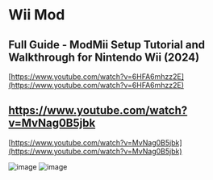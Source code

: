 # Wii Mod 

## Full Guide - ModMii Setup Tutorial and Walkthrough for Nintendo Wii (2024)
[https://www.youtube.com/watch?v=6HFA6mhzz2E](https://www.youtube.com/watch?v=6HFA6mhzz2E)
## https://www.youtube.com/watch?v=MvNag0B5jbk
[https://www.youtube.com/watch?v=MvNag0B5jbk](https://www.youtube.com/watch?v=MvNag0B5jbk)

![image](https://github.com/user-attachments/assets/1d6dfe95-c0d9-460e-bfff-fc7327290428)
![image](https://github.com/user-attachments/assets/19076c7a-7fca-4b93-b4c9-e6a42cff079f)
